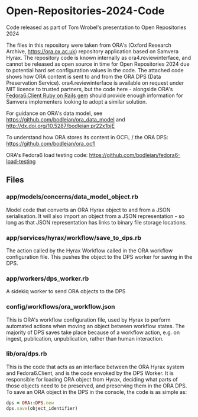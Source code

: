 # Open-Repositories-2024-Code
Code released as part of Tom Wrobel's presentation to Open Repositories 2024

The files in this repository were taken from ORA's (Oxford Research Archive, https://ora.ox.ac.uk) repository application based on Samvera Hyrax. The repository code is known internally as ora4.reviewinterface, and cannot be released as open source in time for Open Repositories 2024 due to potential hard set configuration values in the code. The attached code shows how ORA content is sent to and from the ORA DPS (Data Preservation Service). ora4.reviewinterface is available on request under MIT licence to trusted partners, but the code here - alongside ORA's [Fedora6.Client Ruby on Rails gem](https://github.com/bodleian/fedora6_client) should provide enough information for Samvera implementers looking to adopt a similar solution.

For guidance on ORA's data model, see https://github.com/bodleian/ora_data_model and http://dx.doi.org/10.5287/bodleian:pr22x1bjE​

To understand how ORA stores its content in OCFL / the ORA DPS: https://github.com/bodleian/ora_ocfl ​

ORA's Fedora6 load testing code: https://github.com/bodleian/fedora6-load-testing  

## Files

### app/models/concerns/data_model_object.rb

Model code that converts an ORA Hyrax object to and from a JSON serialisation. It will also import an object from a JSON representation - so long as that JSON representation has links to binary file storage locations.

### app/services/hyrax/workflow/save_to_dps.rb

The action called by the Hyrax Workflow called in the ORA workflow configuration file. This pushes the object to the DPS worker for saving in the DPS.

### app/workers/dps_worker.rb

A sidekiq worker to send ORA objects to the DPS

### config/workflows/ora_workflow.json

This is ORA's workflow configuration file, used by Hyrax to perform automated actions when moving an object between workflow states. The majority of DPS saves take place because of a workflow action, e.g. on ingest, publication, unpublication, rather than human interaction.

### lib/ora/dps.rb

This is the code that acts as an interface between the ORA Hyrax system and Fedora6.Client, and is the code envoked by the DPS Worker. It is responsible for loading ORA object from Hyrax, deciding what parts of those objects need to be preserved, and preserving them in the ORA DPS. To save an ORA object in the DPS in the console, the code is as simple as:

```ruby
dps = ORA::DPS.new
dps.save(object_identifier)
```
